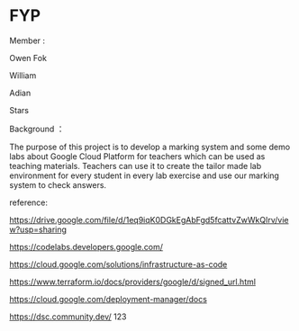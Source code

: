 # FYP

Member :

Owen Fok

William

Adian

Stars

Background ：

The purpose of this project is to develop a marking system and some demo labs about Google Cloud Platform for teachers which can be used as teaching materials. Teachers can use it to create the tailor made lab environment for every student in every lab exercise and use our marking system to check answers.

reference:

https://drive.google.com/file/d/1eq9iqK0DGkEgAbFgd5fcattvZwWkQIrv/view?usp=sharing

https://codelabs.developers.google.com/

https://cloud.google.com/solutions/infrastructure-as-code

https://www.terraform.io/docs/providers/google/d/signed_url.html

https://cloud.google.com/deployment-manager/docs

https://dsc.community.dev/
123
